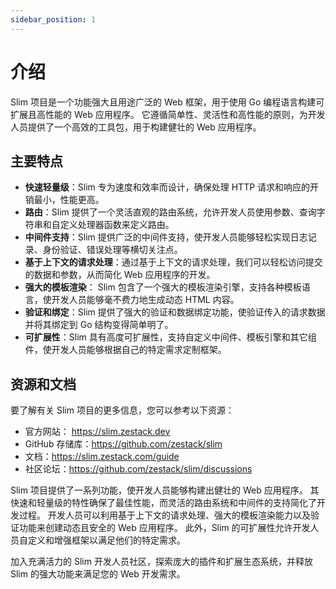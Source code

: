 ```yaml
---
sidebar_position: 1
---
```


#  介绍

Slim 项目是一个功能强大且用途广泛的 Web 框架，用于使用 Go 编程语言构建可扩展且高性能的 Web 应用程序。
它遵循简单性、灵活性和高性能的原则，为开发人员提供了一个高效的工具包，用于构建健壮的 Web 应用程序。


## 主要特点

* **快速轻量级**：Slim 专为速度和效率而设计，确保处理 HTTP 请求和响应的开销最小，性能更高。
* **路由**：Slim 提供了一个灵活直观的路由系统，允许开发人员使用参数、查询字符串和自定义处理器函数来定义路由。
* **中间件支持**：Slim 提供广泛的中间件支持，使开发人员能够轻松实现日志记录、身份验证、错误处理等横切关注点。 
* **基于上下文的请求处理**：通过基于上下文的请求处理，我们可以轻松访问提交的数据和参数，从而简化 Web 应用程序的开发。
* **强大的模板渲染**： Slim 包含了一个强大的模板渲染引擎，支持各种模板语言，使开发人员能够毫不费力地生成动态 HTML 内容。 
* **验证和绑定**：Slim 提供了强大的验证和数据绑定功能，使验证传入的请求数据并将其绑定到 Go 结构变得简单明了。 
* **可扩展性**：Slim 具有高度可扩展性，支持自定义中间件、模板引擎和其它组件，使开发人员能够根据自己的特定需求定制框架。 

## 资源和文档

要了解有关 Slim 项目的更多信息，您可以参考以下资源：

* 官方网站： https://slim.zestack.dev
* GitHub 存储库：https://github.com/zestack/slim
* 文档：https://slim.zestack.com/guide
* 社区论坛：https://github.com/zestack/slim/discussions

Slim 项目提供了一系列功能，使开发人员能够构建出健壮的 Web 应用程序。
其快速和轻量级的特性确保了最佳性能，而灵活的路由系统和中间件的支持简化了开发过程。
开发人员可以利用基于上下文的请求处理、强大的模板渲染能力以及验证功能来创建动态且安全的 Web 应用程序。
此外，Slim 的可扩展性允许开发人员自定义和增强框架以满足他们的特定需求。

加入充满活力的 Slim 开发人员社区，探索庞大的插件和扩展生态系统，并释放 Slim 的强大功能来满足您的 Web 开发需求。
